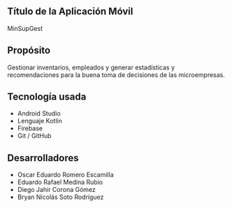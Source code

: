 Título de la Aplicación Móvil
-----------------------
MinSupGest

Propósito
----------
Gestionar inventarios, empleados y generar estadísticas y recomendaciones para la buena toma de decisiones de las microempresas.

Tecnología usada
----------------
- Android Studio
- Lenguaje Kotlin
- Firebase
- Git / GitHub

Desarrolladores 
---------------
- Oscar Eduardo Romero Escamilla
- Eduardo Rafael Medina Rubio
- Diego Jahír Corona Gómez
- Bryan Nicolás Soto Rodríguez

